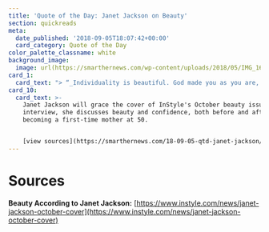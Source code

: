 ```yaml
---
title: 'Quote of the Day: Janet Jackson on Beauty'
section: quickreads
meta:
  date_published: '2018-09-05T18:07:42+00:00'
  card_category: Quote of the Day
color_palette_classname: white
background_image:
  image: url(https://smarthernews.com/wp-content/uploads/2018/05/IMG_1636.jpg)
card_1:
  card_text: "> “_Individuality is beautiful. God made you as you are, and thata\x19s beautiful. You are unique, special. You dona\x19t want to look like someone else or be that other person_.”"
card_10:
  card_text: >-
    Janet Jackson will grace the cover of InStyle's October beauty issue. In the
    interview, she discusses beauty and confidence, both before and after
    becoming a first-time mother at 50.


    [view sources](https://smarthernews.com/18-09-05-qtd-janet-jackson/)
---
```

Sources
=======

**Beauty According to Janet Jackson:** [https://www.instyle.com/news/janet-jackson-october-cover](https://www.instyle.com/news/janet-jackson-october-cover)